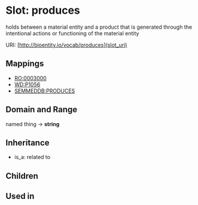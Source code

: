 # Slot: produces


holds between a material entity and a product that is generated through the intentional actions or functioning of the material entity

URI: [http://bioentity.io/vocab/produces](slot_uri)
## Mappings

 * [RO:0003000](http://purl.obolibrary.org/obo/RO_0003000)
 * [WD:P1056](http://purl.obolibrary.org/obo/WD_P1056)
 * [SEMMEDDB:PRODUCES](http://purl.obolibrary.org/obo/SEMMEDDB_PRODUCES)
## Domain and Range

named thing -> **string**
## Inheritance

 *  is_a: related to
## Children

## Used in

